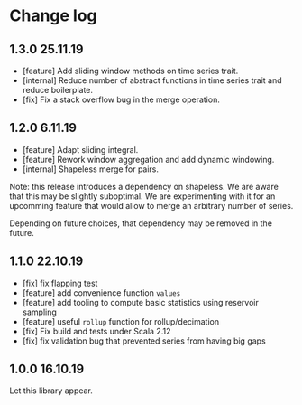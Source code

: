 # Change log

## 1.3.0 25.11.19
* [feature] Add sliding window methods on time series trait.
* [internal] Reduce number of abstract functions in time series trait and reduce boilerplate.
* [fix] Fix a stack overflow bug in the merge operation.

## 1.2.0 6.11.19
* [feature] Adapt sliding integral.
* [feature] Rework window aggregation and add dynamic windowing.
* [internal] Shapeless merge for pairs.

Note: this release introduces a dependency on shapeless. We are aware that this may be slightly suboptimal. We are experimenting with it for an upcomming feature that would allow to merge an arbitrary number of series.

Depending on future choices, that dependency may be removed in the future.

## 1.1.0 22.10.19

* [fix] fix flapping test
* [feature] add convenience function `values`
* [feature] add tooling to compute basic statistics using reservoir sampling
* [feature] useful `rollup` function for rollup/decimation
* [fix] Fix build and tests under Scala 2.12
* [fix] fix validation bug that prevented series from having big gaps

## 1.0.0 16.10.19

Let this library appear.
